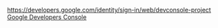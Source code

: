 

https://developers.google.com/identity/sign-in/web/devconsole-project  
[Google Developers Console](https://console.developers.google.com/ "gg")
